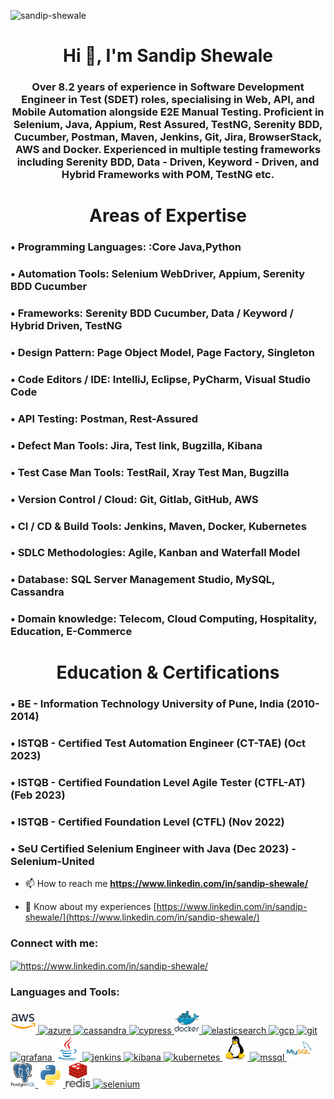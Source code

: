 <p align="left"> <img src="https://komarev.com/ghpvc/?username=sandip-shewale&label=Profile%20views&color=0e75b6&style=flat" alt="sandip-shewale" /> </p>

<h1 align="center">Hi 👋, I'm Sandip Shewale</h1>
<h3 align="center">Over 8.2 years of experience in Software Development Engineer in Test (SDET) roles, specialising in Web, API, and Mobile Automation alongside E2E Manual Testing. Proficient in Selenium, Java, Appium, Rest Assured, TestNG, Serenity BDD, Cucumber, Postman, Maven, Jenkins, Git, Jira, BrowserStack, AWS and Docker. Experienced in multiple testing frameworks including Serenity BDD, Data - Driven, Keyword - Driven, and Hybrid Frameworks with POM, TestNG etc.</h3>

<h1 align="center">Areas of Expertise</h1>
<h3 align="left">• Programming Languages: :Core Java,Python</h3>
<h3 align="left">• Automation Tools: Selenium WebDriver, Appium, Serenity BDD Cucumber</h3>
<h3 align="left">• Frameworks: Serenity BDD Cucumber, Data / Keyword / Hybrid Driven, TestNG</h3>
<h3 align="left">• Design Pattern: Page Object Model, Page Factory, Singleton</h3>
<h3 align="left">• Code Editors / IDE: IntelliJ, Eclipse, PyCharm, Visual Studio Code</h3>
<h3 align="left">• API Testing: Postman, Rest-Assured</h3>
<h3 align="left">• Defect Man Tools: Jira, Test link, Bugzilla, Kibana</h3>
<h3 align="left">• Test Case Man Tools: TestRail, Xray Test Man, Bugzilla</h3>
<h3 align="left">• Version Control / Cloud: Git, Gitlab, GitHub, AWS</h3>
<h3 align="left">• CI / CD & Build Tools: Jenkins, Maven, Docker, Kubernetes</h3>
<h3 align="left">• SDLC Methodologies: Agile, Kanban and Waterfall Model</h3>
<h3 align="left">• Database: SQL Server Management Studio, MySQL, Cassandra</h3>
<h3 align="left">• Domain knowledge: Telecom, Cloud Computing, Hospitality, Education, E-Commerce</h3>

<h1 align="center">Education & Certifications</h1>
<h3 align="left">• BE - Information Technology University of Pune, India (2010-2014)</h3>
<h3 align="left">• ISTQB - Certified Test Automation Engineer (CT-TAE) (Oct 2023)</h3>
<h3 align="left">• ISTQB - Certified Foundation Level Agile Tester (CTFL-AT) (Feb 2023)</h3>
<h3 align="left">• ISTQB - Certified Foundation Level (CTFL) (Nov 2022)</h3>
<h3 align="left">• SeU Certified Selenium Engineer with Java (Dec 2023) - Selenium-United</h3>

- 📫 How to reach me **https://www.linkedin.com/in/sandip-shewale/**

- 📄 Know about my experiences [https://www.linkedin.com/in/sandip-shewale/](https://www.linkedin.com/in/sandip-shewale/)

<h3 align="left">Connect with me:</h3>
<p align="left">
<a href="https://linkedin.com/in/https://www.linkedin.com/in/sandip-shewale/" target="blank"><img align="center" src="https://raw.githubusercontent.com/rahuldkjain/github-profile-readme-generator/master/src/images/icons/Social/linked-in-alt.svg" alt="https://www.linkedin.com/in/sandip-shewale/" height="30" width="40" /></a>
</p>

<h3 align="left">Languages and Tools:</h3>
<p align="left"> <a href="https://aws.amazon.com" target="_blank" rel="noreferrer"> <img src="https://raw.githubusercontent.com/devicons/devicon/master/icons/amazonwebservices/amazonwebservices-original-wordmark.svg" alt="aws" width="40" height="40"/> </a> <a href="https://azure.microsoft.com/en-in/" target="_blank" rel="noreferrer"> <img src="https://www.vectorlogo.zone/logos/microsoft_azure/microsoft_azure-icon.svg" alt="azure" width="40" height="40"/> </a> <a href="https://cassandra.apache.org/" target="_blank" rel="noreferrer"> <img src="https://www.vectorlogo.zone/logos/apache_cassandra/apache_cassandra-icon.svg" alt="cassandra" width="40" height="40"/> </a> <a href="https://www.cypress.io" target="_blank" rel="noreferrer"> <img src="https://raw.githubusercontent.com/simple-icons/simple-icons/6e46ec1fc23b60c8fd0d2f2ff46db82e16dbd75f/icons/cypress.svg" alt="cypress" width="40" height="40"/> </a> <a href="https://www.docker.com/" target="_blank" rel="noreferrer"> <img src="https://raw.githubusercontent.com/devicons/devicon/master/icons/docker/docker-original-wordmark.svg" alt="docker" width="40" height="40"/> </a> <a href="https://www.elastic.co" target="_blank" rel="noreferrer"> <img src="https://www.vectorlogo.zone/logos/elastic/elastic-icon.svg" alt="elasticsearch" width="40" height="40"/> </a> <a href="https://cloud.google.com" target="_blank" rel="noreferrer"> <img src="https://www.vectorlogo.zone/logos/google_cloud/google_cloud-icon.svg" alt="gcp" width="40" height="40"/> </a> <a href="https://git-scm.com/" target="_blank" rel="noreferrer"> <img src="https://www.vectorlogo.zone/logos/git-scm/git-scm-icon.svg" alt="git" width="40" height="40"/> </a> <a href="https://grafana.com" target="_blank" rel="noreferrer"> <img src="https://www.vectorlogo.zone/logos/grafana/grafana-icon.svg" alt="grafana" width="40" height="40"/> </a> <a href="https://www.java.com" target="_blank" rel="noreferrer"> <img src="https://raw.githubusercontent.com/devicons/devicon/master/icons/java/java-original.svg" alt="java" width="40" height="40"/> </a> <a href="https://www.jenkins.io" target="_blank" rel="noreferrer"> <img src="https://www.vectorlogo.zone/logos/jenkins/jenkins-icon.svg" alt="jenkins" width="40" height="40"/> </a> <a href="https://www.elastic.co/kibana" target="_blank" rel="noreferrer"> <img src="https://www.vectorlogo.zone/logos/elasticco_kibana/elasticco_kibana-icon.svg" alt="kibana" width="40" height="40"/> </a> <a href="https://kubernetes.io" target="_blank" rel="noreferrer"> <img src="https://www.vectorlogo.zone/logos/kubernetes/kubernetes-icon.svg" alt="kubernetes" width="40" height="40"/> </a> <a href="https://www.linux.org/" target="_blank" rel="noreferrer"> <img src="https://raw.githubusercontent.com/devicons/devicon/master/icons/linux/linux-original.svg" alt="linux" width="40" height="40"/> </a> <a href="https://www.microsoft.com/en-us/sql-server" target="_blank" rel="noreferrer"> <img src="https://www.svgrepo.com/show/303229/microsoft-sql-server-logo.svg" alt="mssql" width="40" height="40"/> </a> <a href="https://www.mysql.com/" target="_blank" rel="noreferrer"> <img src="https://raw.githubusercontent.com/devicons/devicon/master/icons/mysql/mysql-original-wordmark.svg" alt="mysql" width="40" height="40"/> </a> <a href="https://www.postgresql.org" target="_blank" rel="noreferrer"> <img src="https://raw.githubusercontent.com/devicons/devicon/master/icons/postgresql/postgresql-original-wordmark.svg" alt="postgresql" width="40" height="40"/> </a> <a href="https://www.python.org" target="_blank" rel="noreferrer"> <img src="https://raw.githubusercontent.com/devicons/devicon/master/icons/python/python-original.svg" alt="python" width="40" height="40"/> </a> <a href="https://redis.io" target="_blank" rel="noreferrer"> <img src="https://raw.githubusercontent.com/devicons/devicon/master/icons/redis/redis-original-wordmark.svg" alt="redis" width="40" height="40"/> </a> <a href="https://www.selenium.dev" target="_blank" rel="noreferrer"> <img src="https://raw.githubusercontent.com/detain/svg-logos/780f25886640cef088af994181646db2f6b1a3f8/svg/selenium-logo.svg" alt="selenium" width="40" height="40"/> </a> </p>
